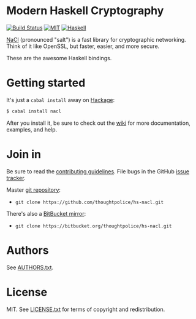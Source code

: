 # Modern Haskell Cryptography

[![Build Status](https://travis-ci.org/thoughtpolice/hs-nacl.png?branch=master)](https://travis-ci.org/thoughtpolice/hs-nacl)
[![MIT](http://b.repl.ca/v1/license-MIT-blue.png)](http://en.wikipedia.org/wiki/MIT_License)
[![Haskell](http://b.repl.ca/v1/language-haskell-lightgrey.png)](http://www.haskell.org)


[NaCl][] (pronounced "salt") is a fast library for cryptographic
networking. Think of it like OpenSSL, but faster, easier, and more
secure.

These are the awesome Haskell bindings.

[NaCl]: http://nacl.cace-project.eu

# Getting started

It's just a `cabal install` away on [Hackage][]:

```bash
$ cabal install nacl
```

After you install it, be sure to check out the [wiki][] for more
documentation, examples, and help.

[wiki]: https://github.com/thoughtpolice/hs-nacl/wiki

# Join in

Be sure to read the [contributing guidelines][contribute]. File bugs
in the GitHub [issue tracker][].

Master [git repository][gh]:

* `git clone https://github.com/thoughtpolice/hs-nacl.git`

There's also a [BitBucket mirror][bb]:

* `git clone https://bitbucket.org/thoughtpolice/hs-nacl.git`

# Authors

See [AUTHORS.txt](https://raw.github.com/thoughtpolice/hs-nacl/master/AUTHORS.txt).

# License

MIT. See
[LICENSE.txt](https://raw.github.com/thoughtpolice/hs-nacl/master/LICENSE.txt)
for terms of copyright and redistribution.

[contribute]: https://github.com/thoughtpolice/hs-nacl/blob/master/CONTRIBUTING.md
[issue tracker]: http://github.com/thoughtpolice/hs-nacl/issues
[gh]: http://github.com/thoughtpolice/hs-nacl
[bb]: http://bitbucket.org/thoughtpolice/hs-nacl
[Hackage]: http://hackage.haskell.org/package/nacl
